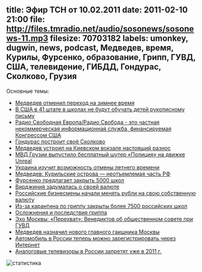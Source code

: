 title: Эфир ТСН от 10.02.2011
date: 2011-02-10 21:00
file: http://files.tmradio.net/audio/sosonews/sosonews-11.mp3
filesize: 70703182
labels: umonkey, dugwin, news, podcast, Медведев, время, Курилы, Фурсенко, образование, Грипп, ГУВД, США, телевидение, ГИБДД, Гондурас, Сколково, Грузия
---
Основные темы:

<ul>
<li><a href="http://www.rian.ru/video/20110208/331956341.html">Медведев отменил переход на зимнее время</a></li>
<li><a href="http://news2.ru/story/293038/">В США в 41 штате в школах не будут обучать детей рукописному письму</a></li>
<li><a href="http://www.svobodanews.ru/info/about_us/328.html">Радио Свободная Европа/Радио Свобода - это частная некоммерческая информационная служба, финансируемая Конгрессом США</a></li>
<li><a href="http://svpressa.ru/society/article/38421/">Гондурас построит своё Сколково<a></li>
<li><a href="http://www.gazeta.ru/news/lastnews/2011/02/10/n_1699394.shtml">Медведев устроил на Киевском вокзале настоящий разнос</a></li>
<li><a href="http://www.newsgeorgia.ru/society/20110207/213720332-print.html">МВД Грузии выпустило бесплатный шутер «Полиция» на движке Unreal</a></li>
<li><a href="http://www.rian.ru/world/20110209/332306246.html">Украина изучит возможность отмены летнего времени</a></li>
<li><a href="http://www.rosbalt.ru/2011/02/09/817723.html">Медведев: Курильские острова — неотъемлемая часть РФ</a></li>
<li><a href="http://news.km.ru/fursenko-reshil-zakryt-eshche-5-tysyach-shkol">Фурсенко предлагает закрыть 5000 школ</a></li>
<li><a href="http://perevodika.ru/articles/17553.html">Вирджиния задумалась о своей валюте</a></li>
<li><a href="http://www.dp.ru/a/2010/11/28/Rossijskie_biznesmeni_nach">Российские бизнесмены начали менять рубли на свою собственную валюту</a></li>
<li><a href="http://interfax.ru/news.asp?id=176573">Из-за карантина по гриппу закрыты более 7500 российских школ</a></li>
<li><a href="http://privivka.com.ua/gripp_oslognen.htm">Осложнения и последствия гриппа</a></li>
<li><a href="http://www.echo.msk.ru/programs/interception/745502-echo/">Эхо Москвы: «Перехват»: Венедиктов об общественном совете при ГУВД</a></li>
<li><a href="http://lenta.ru/news/2011/01/22/fired/">Медведев назначил нового главного гаишника Москвы</a></li>
<li><a href="http://www.bfm.ru/news/2011/02/09/v-rossii-teper-mozhno-zaregistrirovat-avto-cherez-internet.html#text">Автомобиль в России теперь можно зарегистрировать через Интернет</a></li>
<li><a href="http://www.cnews.ru/news/top/index.shtml?2011/01/26/424834">Аналоговые телевизоры в России запретят уже в 2011 г.</a></li>
</ul>

![статистика](http://files.tmradio.net/audio/sosonews/sosonews-11.png)

